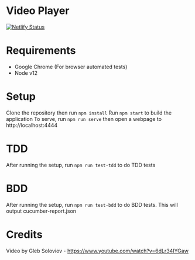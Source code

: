 # Video Player

[![Netlify Status](https://api.netlify.com/api/v1/badges/ad04af72-0be3-4f42-be5e-15cc615438bc/deploy-status)](https://app.netlify.com/sites/friendly-liskov-52482d/deploys)

# Requirements

-   Google Chrome (For browser automated tests)
-   Node v12

# Setup

Clone the repository then run `npm install`
Run `npm start` to build the application
To serve, run `npm run serve` then open a webpage to http://localhost:4444

# TDD

After running the setup, run `npm run test-tdd` to do TDD tests

# BDD

After running the setup, run `npm run test-bdd` to do BDD tests. This will output cucumber-report.json

# Credits

Video by Gleb Soloviov - https://www.youtube.com/watch?v=6dLr34IYGaw
